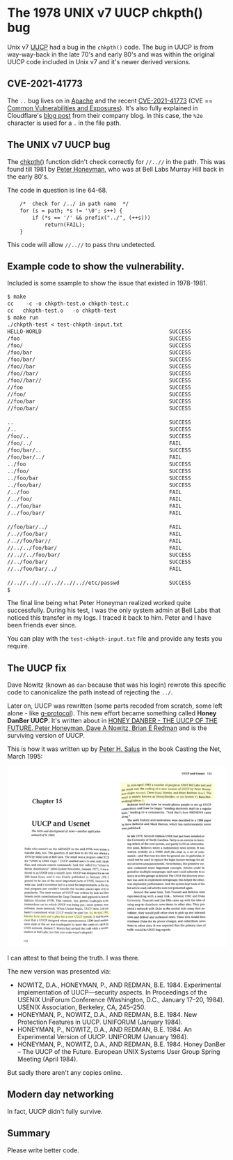 # The 1978 UNIX v7 UUCP chkpth() bug

Unix v7 [UUCP](https://en.wikipedia.org/wiki/UUCP) had a bug in the `chkpth()` code.
The bug in UUCP is from way-way-back in the late 70's and early 80's and was within the original UUCP code included in Unix v7 and it's newer derived versions.

## CVE-2021-41773
 
The `..` bug lives on in [Apache](https://www.apache.org) and the recent [CVE-2021-41773](https://nvd.nist.gov/vuln/detail/CVE-2021-41773) (CVE == [Common Vulnerabilities and Exposures](https://en.wikipedia.org/wiki/Common_Vulnerabilities_and_Exposures)).
It's also fully explained in Cloudflare's [blog post](https://blog.cloudflare.com/helping-apache-servers-stay-safe-from-zero-day-path-traversal-attacks/) from their company blog. In this case, the `%2e` character is used for a `.` in the file path.

## The UNIX v7 UUCP bug

The [chkpth()](https://github.com/v7unix/v7unix/blob/master/v7/usr/src/cmd/uucp/chkpth.c) function didn't check correctly for `//..//` in the path. This was found till 1981 by [Peter Honeyman](https://eecs.engin.umich.edu/people/honeyman-peter/), who was at Bell Labs Murray Hill back in the early 80's.

The code in question is line 64-68.
```
	/*  check for /../ in path name  */
	for (s = path; *s != '\0'; s++) {
		if (*s == '/' && prefix("../", (++s)))
			return(FAIL);
	}
```

This code will allow `//..//` to pass thru undetected.

## Example code to show the vulnerability.

Included is some ssample to show the issue that existed in 1978-1981.

```
$ make 
cc    -c -o chkpth-test.o chkpth-test.c
cc   chkpth-test.o   -o chkpth-test
$ make run
./chkpth-test < test-chkpth-input.txt
HELLO-WORLD                                       	SUCCESS
/foo                                              	SUCCESS
/foo/                                             	SUCCESS
/foo/bar                                          	SUCCESS
/foo/bar/                                         	SUCCESS
/foo//bar                                         	SUCCESS
/foo//bar/                                        	SUCCESS
/foo//bar//                                       	SUCCESS
//foo                                             	SUCCESS
//foo/                                            	SUCCESS
//foo/bar                                         	SUCCESS
//foo/bar/                                        	SUCCESS

..                                                	SUCCESS
/..                                               	SUCCESS
/foo/..                                           	SUCCESS
/foo/../                                          	FAIL
/foo/bar/..                                       	SUCCESS
/foo/bar/../                                      	FAIL
../foo                                            	SUCCESS
../foo/                                           	SUCCESS
../foo/bar                                        	SUCCESS
../foo/bar/                                       	SUCCESS
/../foo                                           	FAIL
/../foo/                                          	FAIL
/../foo/bar                                       	FAIL
/../foo/bar/                                      	FAIL

//foo/bar/../                                     	FAIL
/..//foo/bar/                                     	FAIL
/..//foo/bar//                                    	FAIL
//../../foo/bar/                                  	FAIL
//..//../foo/bar/                                 	SUCCESS
//../foo/bar/                                     	SUCCESS
//../foo/bar/../                                  	FAIL

//..//..//..//..//..//..//etc/passwd              	SUCCESS
$
```

The final line being what Peter Honeyman realized worked quite successfully. During his test, I was the only system admin at Bell Labs that noticed this transfer in my logs. I traced it back to him. Peter and I have been friends ever since.

You can play with the `test-chkpth-input.txt` file and provide any tests you require.

## The UUCP fix

Dave Nowitz (known as `dan` because that was his login) rewrote this specific code to canonicalize the path instead of rejecting the `../`.

Later on, UUCP was rewritten (some parts recoded from scratch, some left alone - like [g-protocol](https://en.wikipedia.org/wiki/UUCP#g-protocol)). This new effort became something called **Honey DanBer UUCP**. It's written about in [HONEY DANBER - THE UUCP OF THE FUTURE. Peter Honeyman, Dave A Nowitz, Brian E Redman](https://www.bell-labs.com/institute/publications/bl8491475/) and is the surviving version of UUCP.

This is how it was written up by [Peter H. Salus](https://en.wikipedia.org/wiki/Peter_H._Salus) in the book Casting the Net, March 1995:

![Honey DanBer UUCP](/docs/images/Casting-the-Net-Peter-Salus-page-132-133.jpg?raw=true "Honey DanBer UUCP")

I can attest to that being the truth. I was there.

The new version was presented via:

- NOWITZ, D.A., HONEYMAN, P., AND REDMAN, B.E. 1984. Experimental implementation of UUCP—security aspects. In Proceedings of the USENIX UniForum Conference (Washington, D.C., January 17–20, 1984). USENIX Association, Berkeley, CA, 245–250.
- HONEYMAN, P., NOWITZ, D.A., AND REDMAN, B.E. 1984. New Protection Features in UUCP. UNIFORUM (January 1984).
- HONEYMAN, P., NOWITZ, D.A., AND REDMAN, B.E. 1984. An Experimental Version of UUCP. UNIFORUM (January 1984).
- HONEYMAN, P., NOWITZ, D.A., AND REDMAN, B.E. 1984. Honey DanBer – The UUCP of the Future. European UNIX Systems User Group Spring Meeting (April 1984).

But sadly there aren't any copies online.

## Modern day networking

In fact, UUCP didn't fully survive.

## Summary

Please write better code.
